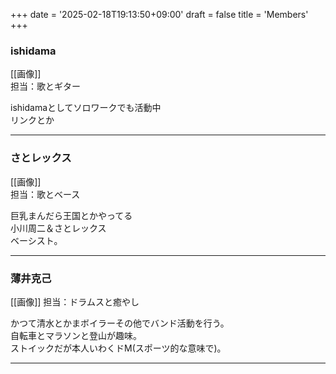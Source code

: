 +++
date = '2025-02-18T19:13:50+09:00'
draft = false
title = 'Members'
+++


### ishidama
[[画像]]  
担当：歌とギター 

ishidamaとしてソロワークでも活動中  
リンクとか  

---

### さとレックス

[[画像]]   
担当：歌とベース 

巨乳まんだら王国とかやってる   
小川周二＆さとレックス  
ベーシスト。  

---

### 薄井克己

[[画像]]
担当：ドラムスと癒やし  

かつて清水とかまボイラーその他でバンド活動を行う。  
自転車とマラソンと登山が趣味。  
ストイックだが本人いわくドM(スポーツ的な意味で)。

---

